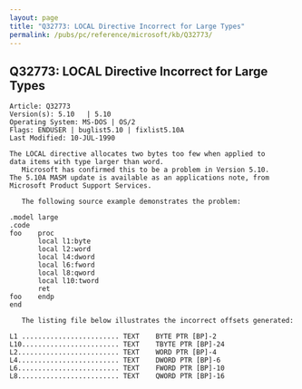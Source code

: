 ```yaml
---
layout: page
title: "Q32773: LOCAL Directive Incorrect for Large Types"
permalink: /pubs/pc/reference/microsoft/kb/Q32773/
---
```


## Q32773: LOCAL Directive Incorrect for Large Types

	Article: Q32773
	Version(s): 5.10   | 5.10
	Operating System: MS-DOS | OS/2
	Flags: ENDUSER | buglist5.10 | fixlist5.10A
	Last Modified: 10-JUL-1990
	
	The LOCAL directive allocates two bytes too few when applied to
	data items with type larger than word.
	   Microsoft has confirmed this to be a problem in Version 5.10.
	The 5.10A MASM update is available as an applications note, from
	Microsoft Product Support Services.
	
	   The following source example demonstrates the problem:
	
	.model large
	.code
	foo    proc
	       local l1:byte
	       local l2:word
	       local l4:dword
	       local l6:fword
	       local l8:qword
	       local l10:tword
	       ret
	foo    endp
	end
	
	   The listing file below illustrates the incorrect offsets generated:
	
	L1 ........................ TEXT    BYTE PTR [BP]-2
	L10........................ TEXT    TBYTE PTR [BP]-24
	L2......................... TEXT    WORD PTR [BP]-4
	L4......................... TEXT    DWORD PTR [BP]-6
	L6......................... TEXT    FWORD PTR [BP]-10
	L8......................... TEXT    QWORD PTR [BP]-16
